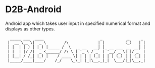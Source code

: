 D2B-Android
===========

Android app which takes user input in specified numerical format and displays as other types.

```
  _____ ___  ____                         _           _     _ 
 |  __ \__ \|  _ \        /\             | |         (_)   | |
 | |  | | ) | |_) |_____ /  \   _ __   __| |_ __ ___  _  __| |
 | |  | |/ /|  _ <______/ /\ \ | '_ \ / _` | '__/ _ \| |/ _` |
 | |__| / /_| |_) |    / ____ \| | | | (_| | | | (_) | | (_| |
 |_____/____|____/    /_/    \_\_| |_|\__,_|_|  \___/|_|\__,_|
                                                              
```
